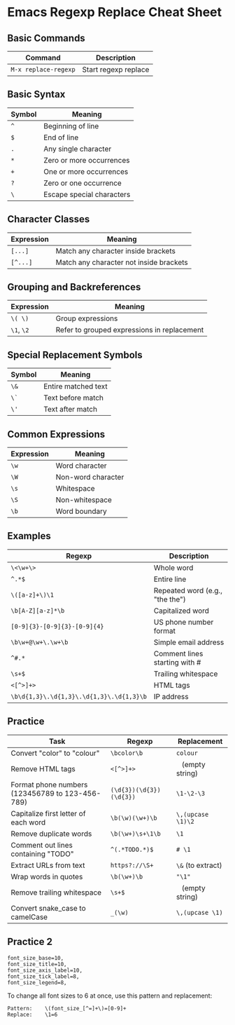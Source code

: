 # Emacs Regexp Replace Cheat Sheet

## Basic Commands

| Command | Description |
|---------|-------------|
| `M-x replace-regexp` | Start regexp replace |

## Basic Syntax

| Symbol | Meaning |
|--------|---------|
| `^` | Beginning of line |
| `$` | End of line |
| `.` | Any single character |
| `*` | Zero or more occurrences |
| `+` | One or more occurrences |
| `?` | Zero or one occurrence |
| `\` | Escape special characters |

## Character Classes

| Expression | Meaning |
|------------|---------|
| `[...]` | Match any character inside brackets |
| `[^...]` | Match any character not inside brackets |

## Grouping and Backreferences

| Expression | Meaning |
|------------|---------|
| `\( \)` | Group expressions |
| `\1`, `\2` | Refer to grouped expressions in replacement |

## Special Replacement Symbols

| Symbol | Meaning |
|--------|---------|
| `\&` | Entire matched text |
| ```\` ``` | Text before match |
| `\'` | Text after match |

## Common Expressions

| Expression | Meaning |
|------------|---------|
| `\w` | Word character |
| `\W` | Non-word character |
| `\s` | Whitespace |
| `\S` | Non-whitespace |
| `\b` | Word boundary |

## Examples

| Regexp | Description |
|--------|-------------|
| `\<\w+\>` | Whole word |
| `^.*$` | Entire line |
| `\([a-z]+\)\1` | Repeated word (e.g., "the the") |
| `\b[A-Z][a-z]*\b` | Capitalized word |
| `[0-9]{3}-[0-9]{3}-[0-9]{4}` | US phone number format |
| `\b\w+@\w+\.\w+\b` | Simple email address |
| `^#.*` | Comment lines starting with # |
| `\s+$` | Trailing whitespace |
| `<[^>]+>` | HTML tags |
| `\b\d{1,3}\.\d{1,3}\.\d{1,3}\.\d{1,3}\b` | IP address |

## Practice

| Task | Regexp | Replacement |
|------|--------|-------------|
| Convert "color" to "colour" | `\bcolor\b` | `colour` |
| Remove HTML tags | `<[^>]+>` | ` ` (empty string) |
| Format phone numbers (123456789 to 123-456-789) | `(\d{3})(\d{3})(\d{3})` | `\1-\2-\3` |
| Capitalize first letter of each word | `\b(\w)(\w+)\b` | `\,(upcase \1)\2` |
| Remove duplicate words | `\b(\w+)\s+\1\b` | `\1` |
| Comment out lines containing "TODO" | `^(.*TODO.*)$` | `# \1` |
| Extract URLs from text | `https?://\S+` | `\&` (to extract) |
| Wrap words in quotes | `\b(\w+)\b` | `"\1"` |
| Remove trailing whitespace | `\s+$` | ` ` (empty string) |
| Convert snake_case to camelCase | `_(\w)` | `\,(upcase \1)` |


## Practice 2

```
font_size_base=10,
font_size_title=10,
font_size_axis_label=10,
font_size_tick_label=8,
font_size_legend=8,
```

To change all font sizes to 6 at once, use this pattern and replacement:

```
Pattern:    \(font_size_[^=]+\)=[0-9]+
Replace:    \1=6
```
